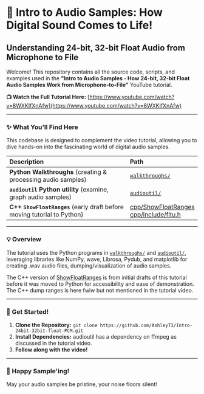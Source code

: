 # 🚀 Intro to Audio Samples: How Digital Sound Comes to Life!

## Understanding 24-bit, 32-bit Float Audio from Microphone to File

Welcome! This repository contains all the source code, scripts, and examples used in the **"Intro to Audio Samples - How 24-bit, 32-bit Float Audio Samples Work from Microphone-to-File"** YouTube tutorial.

**📺 Watch the Full Tutorial Here:**
[https://www.youtube.com/watch?v=8WXKIfXnAfw](https://www.youtube.com/watch?v=8WXKIfXnAfw)

---

### ✨ What You'll Find Here

This codebase is designed to complement the video tutorial, allowing you to dive hands-on into the fascinating world of digital audio samples.

| Description                                                      | Path                                        |
| :--------------------------------------------------------------- | :------------------------------------------ |
| **Python Walkthroughs** (creating & processing audio samples)    | [`walkthroughs/`](walkthroughs)             |
| **`audioutil` Python utility** (examine, graph audio samples) | [`audioutil/`](audio_util)                   |
| **C++ `ShowFloatRanges`** (early draft before moving tutorial to Python)     | [cpp/ShowFloatRanges](cpp/ShowFloatRanges)<br>[cpp/include/fltu.h](cpp/include/fltu.h) |

---

### 💡 Overview

The tutorial uses the Python programs in [`walkthroughs/`](walkthroughs) and [`audioutil/`](audio_util), leveraging libraries like NumPy, wave, Librosa, Pydub, and matplotlib for creating .wav audio files, dumping/visualization of audio samples.

The C++ version of [ShowFloatRanges](cpp/ShowFloatRanges) is from initial drafts of this tutorial before it was moved to Python for accessibility and ease of demonstration. The C++ dump ranges is here fwiw but not mentioned in the tutorial video.

---

### 🙏 Get Started!

1.  **Clone the Repository:**
    `git clone https://github.com/AshleyT3/Intro-24bit-32bit-float-PCM.git`
2.  **Install Dependencies:** audioutil has a dependency on ffmpeg as discussed in the tutorial video.
3.  **Follow along with the video!**

---

### 👋 Happy Sample'ing!

May your audio samples be pristine, your noise floors silent!
